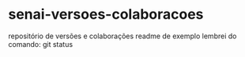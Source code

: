# senai-versoes-colaboracoes
repositório de versões e colaborações 
readme de exemplo
lembrei do comando: git status